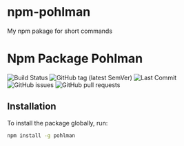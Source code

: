 # npm-pohlman
My npm pakage for short commands


# Npm Package Pohlman

![Build Status](https://github.com/Ridvan-bot/npm-pohlman/actions/workflows/deploy.yml/badge.svg)
![GitHub tag (latest SemVer)](https://img.shields.io/github/v/tag/Ridvan-bot/npm-pohlman?label=version&sort=semver)
![Last Commit](https://img.shields.io/github/last-commit/Ridvan-bot/npm-pohlman)
![GitHub issues](https://img.shields.io/github/issues/Ridvan-bot/npm-pohlman)
![GitHub pull requests](https://img.shields.io/github/issues-pr/Ridvan-bot/npm-pohlman)

## Installation

To install the package globally, run:

```sh
npm install -g pohlman